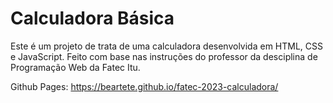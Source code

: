 # Calculadora Básica

Este é um projeto de trata de uma calculadora desenvolvida em HTML, CSS e JavaScript. Feito com base nas instruções do professor da desciplina de Programação Web da Fatec Itu.

Github Pages: https://beartete.github.io/fatec-2023-calculadora/
